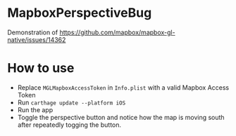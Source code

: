 # MapboxPerspectiveBug
Demonstration of https://github.com/mapbox/mapbox-gl-native/issues/14362

# How to use
- Replace `MGLMapboxAccessToken` in `Info.plist` with a valid Mapbox Access Token
- Run `carthage update --platform iOS`
- Run the app
- Toggle the perspective button and notice how the map is moving south after repeatedly togging the button.
